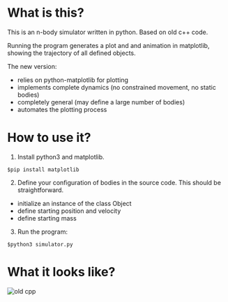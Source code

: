 # What is this?

This is an n-body simulator written in python. Based on old c++ code.

Running the program generates a plot and and animation in matplotlib, showing the trajectory of all defined objects.

The new version:
 - relies on python-matplotlib for plotting
 - implements complete dynamics (no constrained movement, no static bodies)
 - completely general (may define a large number of bodies)
 - automates the plotting process

# How to use it?

1. Install python3 and matplotlib.

`$pip install matplotlib`

2. Define your configuration of bodies in the source code. This should be straightforward.
 - initialize an instance of the class Object
 - define starting position and velocity
 - define starting mass

3. Run the program:

`$python3 simulator.py`

# What it looks like?

![old cpp](https://github.com/Xorekteer/n-body-plot-2d/tree/master/demo/old_cpp_demo.gif)
